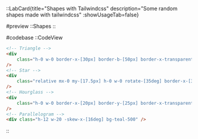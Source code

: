 ::LabCard{title="Shapes with Tailwindcss" description="Some random shapes made with tailwindcss" :showUsageTab=false}

#preview
::Shapes
::

#codebase
::CodeView

```html
<!-- Triangle -->
<div
    class="h-0 w-0 border-x-[30px] border-b-[50px] border-x-transparent border-b-gray-800"
/>
<!-- Star -->
<div
    class="relative mx-0 my-[17.5px] h-0 w-0 rotate-[35deg] border-x-[35px] border-b-[24.5px] border-x-transparent border-b-red-500 before:absolute before:left-[-22.75px] before:top-[-15.75px] before:h-0 before:w-0 before:rotate-[-35deg] before:border-x-[10.5px] before:border-b-[28px] before:border-x-transparent before:border-b-red-500 before:content-[''] after:absolute after:left-[-36.75px] after:top-[1.05px] after:h-0 after:w-0 after:rotate-[-70deg] after:border-x-[35px] after:border-b-[24.5px] after:border-x-transparent after:border-b-red-500 after:content-['']"
/>
<!-- Hourglass -->
<div
    class="h-0 w-0 border-x-[20px] border-y-[25px] border-x-transparent border-y-indigo-500"
/>
<!-- Parallelogram -->
<div class="h-12 w-20 -skew-x-[16deg] bg-teal-500" />
```

::
